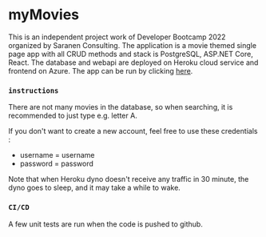 # myMovies

This is an independent project work of Developer Bootcamp 2022 organized by Saranen Consulting. The application is a movie themed single page app with all CRUD methods and stack is PostgreSQL, ASP.NET Core, React. The database and webapi are deployed on Heroku cloud service and frontend on Azure. The app can be run by clicking [here](https://mymoviesapplication.azurewebsites.net/).

### `instructions`

There are not many movies in the database,
so when searching, it is recommended to just type e.g. letter A.

If you don't want to create a new account, feel free to use these credentials :
<ul>
  <li>username = username</li>
  <li>password = password</li>
</ul>

Note that when Heroku dyno doesn't receive any traffic in 30 minute,
the dyno goes to sleep, and it may take a while to wake.

### `CI/CD`

A few unit tests are run when the code is pushed to github.